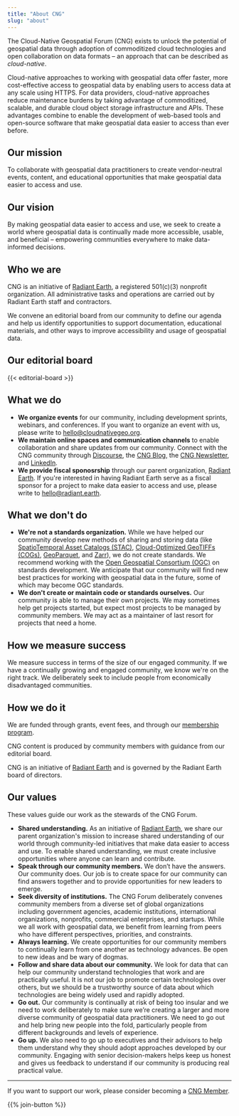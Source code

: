 ```yaml
---
title: "About CNG"
slug: "about"
---
```


The Cloud-Native Geospatial Forum (CNG) exists to unlock the potential of geospatial data through adoption of commoditized cloud technologies and open collaboration on data formats – an approach that can be described as *cloud-native*.

Cloud-native approaches to working with geospatial data offer faster, more cost-effective access to geospatial data by enabling users to access data at any scale using HTTPS. For data providers, cloud-native approaches reduce maintenance burdens by taking advantage of commoditized, scalable, and durable cloud object storage infrastructure and APIs. These advantages combine to enable the development of web-based tools and open-source software that make geospatial data easier to access than ever before.

## Our mission
To collaborate with geospatial data practitioners to create vendor-neutral events, content, and educational opportunities that make geospatial data easier to access and use.

## Our vision
By making geospatial data easier to access and use, we seek to create a world where geospatial data is continually made more accessible, usable, and beneficial – empowering communities everywhere to make data-informed decisions.

## Who we are
CNG is an initiative of [Radiant Earth](https://radiant.earth), a registered 501(c)(3) nonprofit organization. All administrative tasks and operations are carried out by Radiant Earth staff and contractors.

We convene an editorial board from our community to define our agenda and help us identify opportunities to support documentation, educational materials, and other ways to improve accessibility and usage of geospatial data. 

## Our editorial board

{{< editorial-board >}}


## What we do
- **We organize events**  for our community, including development sprints, webinars, and conferences. If you want to organize an event with us, please write to hello@cloudnativegeo.org. 
- **We maintain online spaces and communication channels** to enable collaboration and share updates from our community. Connect with the CNG community through [Discourse](https://cng.discourse.group), the [CNG Blog](/blog), the [CNG Newsletter](/https://share.hsforms.com/1SE7MCWS7RrSsAV3HN2C7TArzpx6), and [LinkedIn](https://www.linkedin.com/company/cloudnativegeo/).
- **We provide fiscal sponosrship** through our parent organization, [Radiant Earth](https://radiant.earth). If you're interested in having Radiant Earth serve as a fiscal sponsor for a project to make data easier to access and use, please write to hello@radiant.earth.

## What we don't do
- **We're not a standards organization.** While we have helped our community develop new methods of sharing and storing data (like [SpatioTemporal Asset Catalogs (STAC)](http://stacspec.org), [Cloud-Optimized GeoTIFFs (COGs)](https://www.cogeo.org), [GeoParquet](https://geoparquet.org), and [Zarr](https://github.com/zarr-developers/geozarr-spec)), we do not create standards. We recommend working with the [Open Geospatial Consortium (OGC)](https://www.ogc.org) on standards development. We anticipate that our community will find new best practices for working with geospatial data in the future, some of which may become OGC standards.
- **We don't create or maintain code or standards ourselves.** Our community is able to manage their own projects. We may sometimes help get projects started, but expect most projects to be managed by community members. We may act as a maintainer of last resort for projects that need a home.

## How we measure success
We measure success in terms of the size of our engaged community. If we have a continually growing and engaged community, we know we're on the right track. We deliberately seek to include people from economically disadvantaged communities. 

## How we do it
We are funded through grants, event fees, and through our [membership program](/join).

CNG content is produced by community members with guidance from our editorial board. 

CNG is an initiative of [Radiant Earth](https://radiant.earth) and is governed by the Radiant Earth board of directors.

## Our values
These values guide our work as the stewards of the CNG Forum.

- **Shared understanding.** As an initiative of [Radiant Earth](https://radiant.earth), we share our parent organization's mission to increase shared understanding of our world through community-led initiatives that make data easier to access and use. To enable shared understanding, we must create inclusive opportunities where anyone can learn and contribute. 
- **Speak through our community members.** We don’t have the answers. Our community does. Our job is to create space for our community can find answers together and to provide opportunities for new leaders to emerge.
- **Seek diversity of institutions.** The CNG Forum deliberately convenes community members from a diverse set of global organizations including government agencies, academic institutions, international organizations, nonprofits, commercial enterprises, and startups. While we all work with geospatial data, we benefit from learning from peers who have different perspectives, priorities, and constraints.
- **Always learning.** We create opportunities for our community members to continually learn from one another as technology advances. Be open to new ideas and be wary of dogmas. 
- **Follow and share data about our community.** We look for data that can help our community understand technologies that work and are practically useful. It is not our job to promote certain technologies over others, but we should be a trustworthy source of data about which technologies are being widely used and rapidly adopted.
- **Go out.** Our community is continually at risk of being too insular and we need to work deliberately to make sure we’re creating a larger and more diverse community of geospatial data practitioners. We need to go out and help bring new people into the fold, particularly people from different backgrounds and levels of experience.
- **Go up.** We also need to go up to executives and their advisors to help them understand why they should adopt approaches developed by our community. Engaging with senior decision-makers helps keep us honest and gives us feedback to understand if our community is producing real practical value.

---

If you want to support our work, please consider becoming a [CNG Member](/join). 

{{% join-button %}}
